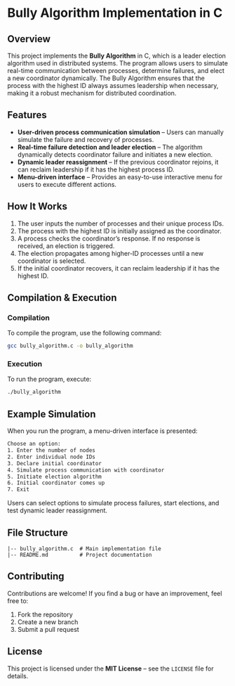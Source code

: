 # Bully Algorithm Implementation in C

## Overview

This project implements the **Bully Algorithm** in C, which is a leader election algorithm used in distributed systems. The program allows users to simulate real-time communication between processes, determine failures, and elect a new coordinator dynamically. The Bully Algorithm ensures that the process with the highest ID always assumes leadership when necessary, making it a robust mechanism for distributed coordination.

## Features

- **User-driven process communication simulation** – Users can manually simulate the failure and recovery of processes.
- **Real-time failure detection and leader election** – The algorithm dynamically detects coordinator failure and initiates a new election.
- **Dynamic leader reassignment** – If the previous coordinator rejoins, it can reclaim leadership if it has the highest process ID.
- **Menu-driven interface** – Provides an easy-to-use interactive menu for users to execute different actions.

## How It Works

1. The user inputs the number of processes and their unique process IDs.
2. The process with the highest ID is initially assigned as the coordinator.
3. A process checks the coordinator’s response. If no response is received, an election is triggered.
4. The election propagates among higher-ID processes until a new coordinator is selected.
5. If the initial coordinator recovers, it can reclaim leadership if it has the highest ID.

## Compilation & Execution

### Compilation

To compile the program, use the following command:

```sh
gcc bully_algorithm.c -o bully_algorithm
```

### Execution

To run the program, execute:

```sh
./bully_algorithm
```

## Example Simulation

When you run the program, a menu-driven interface is presented:

```sh
Choose an option:
1. Enter the number of nodes
2. Enter individual node IDs
3. Declare initial coordinator
4. Simulate process communication with coordinator
5. Initiate election algorithm
6. Initial coordinator comes up
7. Exit
```

Users can select options to simulate process failures, start elections, and test dynamic leader reassignment.

## File Structure

```
|-- bully_algorithm.c  # Main implementation file
|-- README.md          # Project documentation
```

## Contributing

Contributions are welcome! If you find a bug or have an improvement, feel free to:

1. Fork the repository
2. Create a new branch
3. Submit a pull request

## License

This project is licensed under the **MIT License** – see the `LICENSE` file for details.
